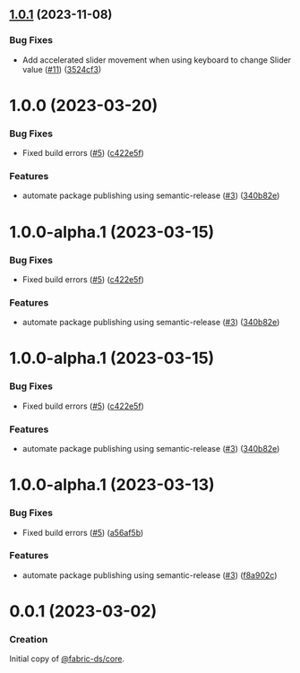 ## [1.0.1](https://github.com/warp-ds/core/compare/v1.0.0...v1.0.1) (2023-11-08)


### Bug Fixes

* Add accelerated slider movement when using keyboard to change Slider value ([#11](https://github.com/warp-ds/core/issues/11)) ([3524cf3](https://github.com/warp-ds/core/commit/3524cf36a5b04040d72d3d7e9060d232a12eb0b3))

# 1.0.0 (2023-03-20)


### Bug Fixes

* Fixed build errors ([#5](https://github.com/warp-ds/core/issues/5)) ([c422e5f](https://github.com/warp-ds/core/commit/c422e5f8ed04646f309dd6e62d5275d2e4cc81cc))


### Features

* automate package publishing using semantic-release ([#3](https://github.com/warp-ds/core/issues/3)) ([340b82e](https://github.com/warp-ds/core/commit/340b82e971b5ae9ab43e99755bf658e926f52d55))

# 1.0.0-alpha.1 (2023-03-15)


### Bug Fixes

* Fixed build errors ([#5](https://github.com/warp-ds/core/issues/5)) ([c422e5f](https://github.com/warp-ds/core/commit/c422e5f8ed04646f309dd6e62d5275d2e4cc81cc))


### Features

* automate package publishing using semantic-release ([#3](https://github.com/warp-ds/core/issues/3)) ([340b82e](https://github.com/warp-ds/core/commit/340b82e971b5ae9ab43e99755bf658e926f52d55))

# 1.0.0-alpha.1 (2023-03-15)


### Bug Fixes

* Fixed build errors ([#5](https://github.com/warp-ds/core/issues/5)) ([c422e5f](https://github.com/warp-ds/core/commit/c422e5f8ed04646f309dd6e62d5275d2e4cc81cc))


### Features

* automate package publishing using semantic-release ([#3](https://github.com/warp-ds/core/issues/3)) ([340b82e](https://github.com/warp-ds/core/commit/340b82e971b5ae9ab43e99755bf658e926f52d55))

# 1.0.0-alpha.1 (2023-03-13)


### Bug Fixes

* Fixed build errors ([#5](https://github.com/warp-ds/core/issues/5)) ([a56af5b](https://github.com/warp-ds/core/commit/a56af5b1d39489769ac6afcd9255bbc4d5874281))


### Features

* automate package publishing using semantic-release ([#3](https://github.com/warp-ds/core/issues/3)) ([f8a902c](https://github.com/warp-ds/core/commit/f8a902cf5b11db9f942848a2a6c3b67375cf688c))

# 0.0.1 (2023-03-02)


### Creation
Initial copy of [@fabric-ds/core](https://github.com/fabric-ds/core/).

